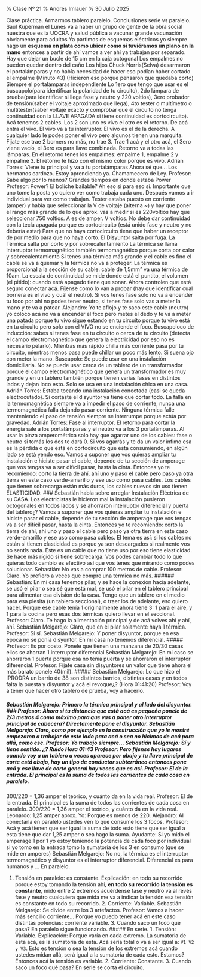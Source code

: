 % Clase Nº 21
% Andrés Imlauer
% 30 Julio 2025

Clase práctica. Armarmos tablero paralelo. Conclusiones serie vs paralelo.  Saul Kuperman el Lunes va a haber un grupo de gente de la obra social nuestra que es la UOCRA y salud pública a vacunar grande vacunación obviamente para adultos Ya partimos de esquemas eléctricos yo siempre hago un **esquema en plata como ubicar como si tuviéramos un plano en la mano** entonces a partir de ahí vamos a ver ahí ya trabajan por separado.  Hay que dejar un bucle de 15 cm en la caja octogonal Los empalmes no pueden quedar dentro del caño Los hijos Chuck Norris(Selva) desarmaron el portalámparas y no había necesidad de hacer eso podían haber cortado el empalme (Minuto 43) (Hicieron eso porque pensaron que quedaba corto) Siempre el portalámparas independiente Lo 1ero que tengo que usar es el buscapolo(para identificar la polaridad de tu circuito), 2do lámpara de prueba(para identificar si llega fase y neutro y 220 voltios), 3ero probador de tensión(saber el voltaje aproximado que llega), 4to tester o multímetro o multitester(saber voltaje exacto y comprobar que el circuito no tenga continuidad con la LLAVE APAGADA si tiene continuidad es cortocircuito).  Acá tenemos 2 cables. Los 2 son uno es vivo el otro es el retorno. De acá entra el vivo.  El vivo va a tu interruptor.  El vivo es el de la derecha.  A cualquier lado le podes poner el vivo pero algunos tienen una marquita.  Fijate ese trae 2 borners no más, no trae 3.  Trae 1 acá y el otro acá, el 3ero viene vacío, el 3ero es para llave combinada.  Retorno va a todas las lámparas.  En el retorno tenes los empalmes: empalme 1, empalme 2 y empalme 3.  El retorno le hizo con el mismo color porque es vivo.  Adrian Torres: Viene tu principal y va a tu portalámparas Ahora sé que... Los hermanos cardozo.  Estoy aprendiendo ya. Chamamecero de Ley.  Profesor: Sabe algo por lo menos?  Grandes tiempos en donde estaba Power Profesor: Power? El boliche bailable? Ah eso si para eso si.  Importante que uno tome la posta yo quiero ver como trabaja cada uno.  Después vamos a ir individual para ver como trabajan.  Tester estaba puesto en corriente (amper) y había que seleccionar la V de voltaje (alterna ~) y hay que poner el rango más grande de lo que aprox. vas a medir si es 220voltios hay que seleccionar 750 voltios.  A es de amper. V voltios.  No debe dar continuidad con la tecla apagada porque es cortocircuito (está unido fase y neutro y no debería estar) Para que no haya cortocircuito tiene que haber un receptor de por medio para que no haya corto.  El Disyuntor salta por fuga. La Térmica salta por corto y por sobrecalentamiento La térmica se llama interruptor termomagnético también termomagnético porque corta por calor y sobrecalentamiento Si tenes una térmica más grande y el cable es fino el cable se va a quemar y la térmica no va a proteger. La térmica es proporcional a la sección de su cable. cable de 1,5mm² va una térmica de 10am.  La escala de continuidad se mide donde está el puntito, el volumen (el pitido): cuando está apagado tiene que sonar.  Ahora controlen que está seguro conectar acá.  Fíjense como lo van a probar (hay que identificar cual bornera es el vivo y cuál el neutro).  Si vos tenes fase solo no va a encender tu foco por ahí no podes tener neutro, si tenes fase solo vas a meter la mano y te va a patear.  Alejandro: Yo te aflojo y te saco este cable (neutro) yo coloco acá no va a encender el foco pero metes el dedo y te va a meter una patada porque tu vivo sigue estando en tu circuito porque tu vivo está en tu circuito pero solo con el VIVO no se enciende el foco.  Buscapoloco de inducción: sabes si tenes fase en tu circuito o cerca de tu circuito (detecta el campo electromagnético que genera la electricidad por eso no es necesario pelarlo). Mientras más rápido chilla más corriente pasa por tu circuito, mientras menos pasa puede chillar un poco más lento. Si suena ojo con meter la mano.  Buscapolo: Se puede usar en una instalación domiciliaria. No se puede usar cerca de un tablero de un transformador porque el campo electromagnético que genera un transformador es muy grande y en un tablero también porque tienen varias fases en distintos lados y dejan loco esto. Solo se usa en una instalación chica en una casa.  Adrián Torres: Estaba tocando una instalación conectada (casi se queda electrocutado).  Si cortaste el disyuntor ya tiene que cortar todo.  La falla en la termomagnética siempre va a impedir el paso de corriente, nunca una termomagnética falla dejando pasar corriente.  Ninguna térmica falle manteniendo el paso de tensión siempre se interrumpe porque actúa por gravedad.  Adrián Torres: Fase al interruptor. El retorno para cortar la energía sale a los portalámparas y el neutro va a los 3 portalámparas.  Al usar la pinza amperométrica solo hay que agarrar uno de los cables: fase o neutro si tomás los dos te dará 0. Si vos agarrás y te da un valor ínfimo esa es la pérdida  o que está en cortocircuito que está consumiendo, en algún lado se está yendo eso.  Vamos a suponer que vos quieras ampliar tu instalación e hiciste pasar el cable, depende de tu sección de amperage que vos tengas va a ser difícil pasar, hasta la cinta. Entonces yo te recomiendo: corto la tierra de ahí, ahí uno y paso el cable pero paso ya otra tierra en este caso verde-amarillo y ese uso como pasa cables.  Los cables que tienen sobrecarga están más duros, los cables nuevos sin uso tienen ELASTICIDAD.  ### Sebastián habla sobre arreglar Instalación Eléctrica de su CASA. Los electricistas le hicieron mal la instalación pusieron octogonales en todos lados y se ahorraron interruptor diferencial y puerta del tablero¿?  Vamos a suponer que vos quieras ampliar tu instalación e hiciste pasar el cable, depende de tu sección de amperage que vos tengas va a ser difícil pasar, hasta la cinta. Entonces yo te recomiendo: corto la tierra de ahí, ahí uno y paso el cable pero paso ya otra tierra en este caso verde-amarillo y ese uso como pasa cables.  El tema es así: si los cables no están si tienen elasticidad es porque ya son descargados si realmente vos no sentís nada. Este es un cable que no tiene uso por eso tiene elasticidad.  Se hace más rígido si tiene sobrecarga. Vos podes cambiar todo lo que quieras todo cambio es efectivo así que vos tenes que mirando como podes solucionar.  Sebastián: No vas a comprar 100 metros de cable.  Profesor: Claro. Yo prefiero a veces que compre una térmica no más.  ###### Sebastián: En mi casa tenemos pilar, y se hace la conexión hacia adelante, se usó el pilar o sea sé que está mal, se usó el pilar en el tablero principal para alimentar esa división de la casa. Tengo que un tablero en el medio para esa piesita (un tablero seccional), o traer los de adelante, eso quiero hacer.  Porque ese cable tenía 1 originalmente ahora tiene 3: 1 para el aire, y 1 para la cocina pero esas dos térmicas quiero llevar en el seccional.  Profesor: Claro. Te hago la alimentación principal y de acá volves ahí y ahí, ahí.  Sebastián Melgarejo: Claro, que en el pilar solamente haya 1 térmica.  Profesor: Sí sí.  Sebastián Melgarejo: Y poner disyuntor, porque en esa época no se ponía disyuntor. En mi casa no tenemos diferencial.  ##### Profesor: Es por costo. Ponele que tienen una manzana de 20/30 casas ellos se ahorran 1 interruptor diferencial Sebastián Melgarejo: En mi caso se ahorraron 1 puerta porque esa no tenía puerta y se ahorraron el interruptor diferencial.  Profesor: Fijate casa sin disyuntores un valor que tiene ahora el más barato ponele 40(mil).  ##### Sebastián Melgarejo: Lo que hizo el IPRODRA un barrio de 38 son distintos barrios, distintas casas y en todos falta la puesta y disyuntor y acá el revoque¿? (Hora 01:41:20) Profesor: Voy a tener que hacer otro tablero de prueba, voy a hacerlo.
##### Sebastián Melgarejo: Primero la térmica principal y al lado del disyuntor.  ### Profesor: Ahora si tu distancia que está acá es pequeña ponele de 2/3 metros 4 como máximo para que vas a poner otro interruptor principal de cabecera? Directamente pone el disyuntor.  Sebastián Melgarejo: Claro, como por ejemplo en la construcción que yo le mostré empezaron a trabajar de este lado para acá o sea no hicimos de acá para allá, como ese.  Profesor: Yo trabajo siempre...  Sebastián Melgarejo: Sí y tiene sentido. ¿? Ruido Hora 01:43 Profesor: Pero fíjense hay lugares cuando voy a un tablero a veces aparece por abajo y tu llave principal de corte está abajo, hay un tipo de conductor subterráneo entonces pone acá y ese llave de corte general hay veces que es así.  Profesor: El de la entrada. El principal es la suma de todos las corrientes de cada cosa en paralelo.
300/220 = 1,36 amper el teórico, y cuánto da en la vida real.  Profesor: El de la entrada. El principal es la suma de todos las corrientes de cada cosa en paralelo. 300/220 = 1,36 amper el teórico, y cuánto da en la vida real.  Leonardo: 1,25 amper aprox.  Yo: Porque es menos de 220.  Alejandro: Al conectarla en paralelo ustedes ven lo que consume los 3 focos.  Profesor: Acá y acá tienen que ser igual la suma de todo esto tiene que ser igual a esta tiene que dar 1,25 amper o sea hago la suma.  Ayudante: Si yo mido el amperage 1 por 1 yo estoy teniendo la potencia de cada foco por individual si yo tomo en la entrada tomo la sumatoria de los 3 en consumo (que se mide en amperes) Sebastián Melgarejo: No no, la térmica es el interruptor termomagnético y disyuntor es el interruptor diferencial. Diferencial es para humanos y ...  En paralelo.
1. Tensión en paralelo: es constante.  Explicación: en todo su recorrido porque estoy tomando la tensión ahí, **en todo su recorrido la tensión es constante**, mido entre 2 extremos acuérdense fase y neutro va al revés fase y neutro cualquiera que mida me va a indicar la tensión esa tensión es constante en todo su recorrido.  2. Corriente: Variable.  Sebastián Melgarejo: Se divide entre los 3 artefactos.  Profesor: Vamos a hacer más sencillo corriente... Porque yo puedo tener acá en este caso distintas potencias: corriente variable.  3. Cuando saco un foco qué pasa? En paralelo sigue funcionando.  ##### En serie.  1. Tensión: Variable.  Explicación: Porque varía en cada extremo. La sumatoria de esta acá, es la sumatoria de esta. Acá sería total o va a ser igual a: `V1 V2 y V3`. Esto es tensión o sea la tensión de los extremos acá cuando ustedes midan allá, será igual a la sumatoria de cada esto. Estamos? Entonces acá la tensión es variable.  2. Corriente: Constante.  3. Cuando saco un foco qué pasa? En serie se corta el circuito.

